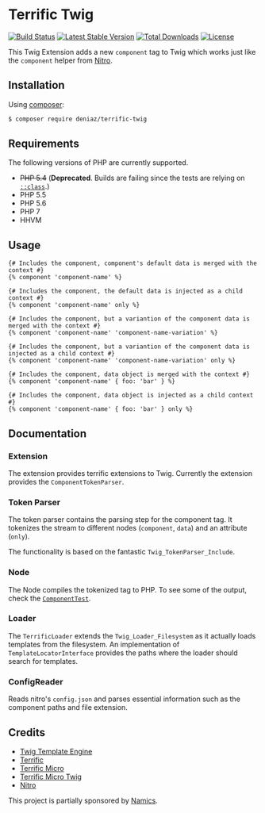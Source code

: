 # Terrific Twig
[![Build Status](https://travis-ci.org/deniaz/terrific-twig.svg?branch=master)](https://travis-ci.org/deniaz/terrific-twig)
[![Latest Stable Version](https://poser.pugx.org/deniaz/terrific-twig/v/stable.svg)](https://packagist.org/packages/deniaz/terrific-twig)
[![Total Downloads](https://poser.pugx.org/deniaz/terrific-twig/downloads.svg)](https://packagist.org/packages/deniaz/terrific-twig)
[![License](https://poser.pugx.org/deniaz/terrific-twig/license.svg)](https://packagist.org/packages/deniaz/terrific-twig)

This Twig Extension adds a new `component` tag to Twig which works just like the `component` helper from [Nitro](https://github.com/namics/generator-nitro).

## Installation
Using [composer](https://packagist.org/packages/deniaz/terrific-twig):

```bash
$ composer require deniaz/terrific-twig
```
## Requirements

The following versions of PHP are currently supported.

+ ~~PHP 5.4~~ (**Deprecated**. Builds are failing since the tests are relying on [`::class`](http://php.net/manual/en/language.oop5.basic.php#language.oop5.basic.class.class).)
+ PHP 5.5
+ PHP 5.6
+ PHP 7
+ HHVM

## Usage
```twig
{# Includes the component, component's default data is merged with the context #}
{% component 'component-name' %}

{# Includes the component, the default data is injected as a child context #}
{% component 'component-name' only %}

{# Includes the component, but a variantion of the component data is merged with the context #}
{% component 'component-name' 'component-name-variation' %}

{# Includes the component, but a variantion of the component data is injected as a child context #}
{% component 'component-name' 'component-name-variation' only %}

{# Includes the component, data object is merged with the context #}
{% component 'component-name' { foo: 'bar' } %}

{# Includes the component, data object is injected as a child context #}
{% component 'component-name' { foo: 'bar' } only %}
```

## Documentation
### Extension
The extension provides terrific extensions to Twig. Currently the extension provides the `ComponentTokenParser`.

### Token Parser
The token parser contains the parsing step for the component tag. It tokenizes the stream to different nodes (`component`, `data`) and an attribute (`only`).

The functionality is based on the fantastic `Twig_TokenParser_Include`.

### Node
The Node compiles the tokenized tag to PHP. To see some of the output, check the [`ComponentTest`](https://github.com/deniaz/terrific-twig/blob/master/test/Twig/Node/ComponentTest.php).

### Loader
The `TerrificLoader` extends the `Twig_Loader_Filesystem` as it actually loads templates from the filesystem. An implementation of `TemplateLocatorInterface` provides the paths where the loader should search for templates.

### ConfigReader
Reads nitro's `config.json` and parses essential information such as the component paths and file extension.

## Credits
+ [Twig Template Engine](http://twig.sensiolabs.org/)
+ [Terrific](http://terrifically.org/)
+ [Terrific Micro](https://github.com/namics/terrific-micro)
+ [Terrific Micro Twig](https://github.com/namics/terrific-micro-twig)
+ [Nitro](https://github.com/namics/generator-nitro)

This project is partially sponsored by [Namics](https://github.com/namics).
